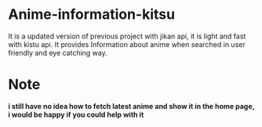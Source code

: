 # Anime-information-kitsu
It is a updated version of previous project with jikan api, it is light and fast with kistu api. It provides Information about anime when searched in user friendly and eye catching way.

# Note
**i still have no idea how to fetch latest anime and show it in the home page, i would be happy if you could help with it**
